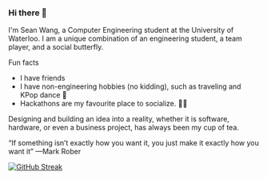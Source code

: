 
### Hi there 👋
I'm Sean Wang, a Computer Engineering student at the University of Waterloo. I am a unique combination of an engineering student, a team player, and a social butterfly.

Fun facts
- I have friends
- I have non-engineering hobbies (no kidding), such as traveling and KPop dance 🕺
- Hackathons are my favourite place to socialize. 👩‍💻

Designing and building an idea into a reality, whether it is software, hardware, or even a business project, has always been my cup of tea.

“If something isn’t exactly how you want it, you just make it exactly how you want it”
—Mark Rober

[![GitHub Streak](https://github-readme-streak-stats.herokuapp.com/?user=PrecisionPilot&theme=tokyonight)](https://git.io/streak-stats)
<!--
**PilotPrix/PilotPrix** is a ✨ _special_ ✨ repository because its `README.md` (this file) appears on your GitHub profile.

Here are some ideas to get you started:

- 🔭 I’m currently working on ...
- 🌱 I’m currently learning ...
- 👯 I’m looking to collaborate on ...
- 🤔 I’m looking for help with ...
- 💬 Ask me about ...
- 📫 How to reach me: ...
- 😄 Pronouns: ...
- ⚡ Fun fact: ...
-->
